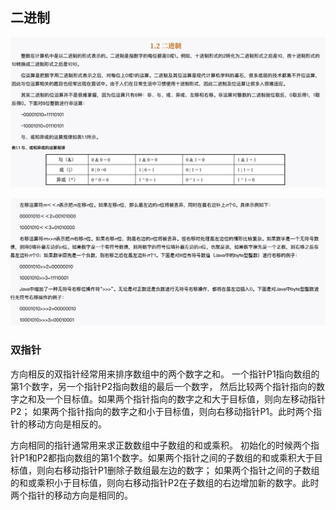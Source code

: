 ## 二进制
![img.png](img.png)

![img_1.png](img_1.png)


### 双指针
方向相反的双指针经常用来排序数组中的两个数字之和。
一个指针P1指向数组的第1个数字，另一个指针P2指向数组的最后一个数字，
然后比较两个指针指向的数字之和及一个目标值。如果两个指针指向的数字之和大于目标值，则向左移动指针P2；
如果两个指针指向的数字之和小于目标值，则向右移动指针P1。此时两个指针的移动方向是相反的。

方向相同的指针通常用来求正数数组中子数组的和或乘积。
初始化的时候两个指针P1和P2都指向数组的第1个数字。如果两个指针之间的子数组的和或乘积大于目标值，则向右移动指针P1删除子数组最左边的数字；
如果两个指针之间的子数组的和或乘积小于目标值，则向右移动指针P2在子数组的右边增加新的数字。此时两个指针的移动方向是相同的。